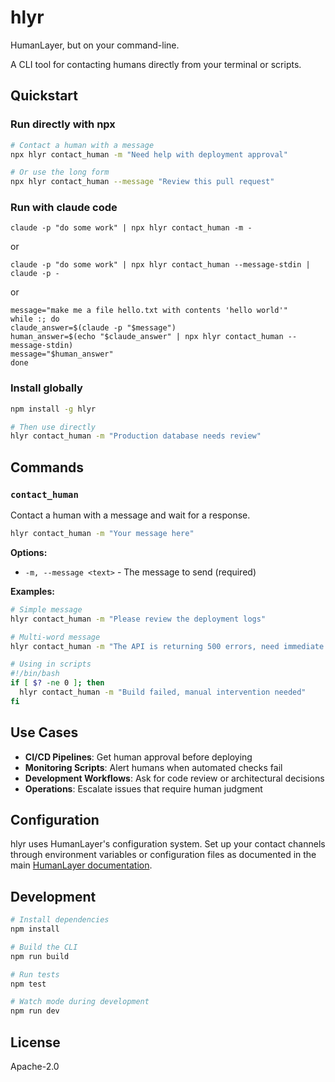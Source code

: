# hlyr

HumanLayer, but on your command-line.

A CLI tool for contacting humans directly from your terminal or scripts.

## Quickstart

### Run directly with npx

```bash
# Contact a human with a message
npx hlyr contact_human -m "Need help with deployment approval"

# Or use the long form
npx hlyr contact_human --message "Review this pull request"
```

### Run with claude code

```
claude -p "do some work" | npx hlyr contact_human -m -
```

or

```
claude -p "do some work" | npx hlyr contact_human --message-stdin | claude -p -
```

or

```
message="make me a file hello.txt with contents 'hello world'"
while :; do
claude_answer=$(claude -p "$message")
human_answer=$(echo "$claude_answer" | npx hlyr contact_human --message-stdin)
message="$human_answer"
done
```

### Install globally

```bash
npm install -g hlyr

# Then use directly
hlyr contact_human -m "Production database needs review"
```

## Commands

### `contact_human`

Contact a human with a message and wait for a response.

```bash
hlyr contact_human -m "Your message here"
```

**Options:**

- `-m, --message <text>` - The message to send (required)

**Examples:**

```bash
# Simple message
hlyr contact_human -m "Please review the deployment logs"

# Multi-word message
hlyr contact_human -m "The API is returning 500 errors, need immediate help"

# Using in scripts
#!/bin/bash
if [ $? -ne 0 ]; then
  hlyr contact_human -m "Build failed, manual intervention needed"
fi
```

## Use Cases

- **CI/CD Pipelines**: Get human approval before deploying
- **Monitoring Scripts**: Alert humans when automated checks fail
- **Development Workflows**: Ask for code review or architectural decisions
- **Operations**: Escalate issues that require human judgment

## Configuration

hlyr uses HumanLayer's configuration system. Set up your contact channels through environment variables or configuration files as documented in the main [HumanLayer documentation](https://humanlayer.dev/docs).

## Development

```bash
# Install dependencies
npm install

# Build the CLI
npm run build

# Run tests
npm test

# Watch mode during development
npm run dev
```

## License

Apache-2.0
